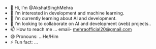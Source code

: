 - 👋 Hi, I’m @AkshatSinghMehra
- 👀 I’m interested in development and machine learning.
- 🌱 I’m currently learning about AI and development.
- 💞️ I’m looking to collaborate on AI and development (web) projects..
- 📫 How to reach me ...  emaii-  mehraofficial20@gmail.com
- 😄 Pronouns: ...He/Him
- ⚡ Fun fact: ...

<!---
AkshatSinghMehra/AkshatSinghMehra is a ✨ special ✨ repository because its `README.md` (this file) appears on your GitHub profile.
You can click the Preview link to take a look at your changes.
--->
